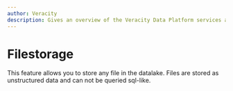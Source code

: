 ```yaml
---
author: Veracity
description: Gives an overview of the Veracity Data Platform services and related components.
---
```


# Filestorage
This feature allows you to store any file in the datalake. Files are stored as unstructured data and can not be queried sql-like. 

